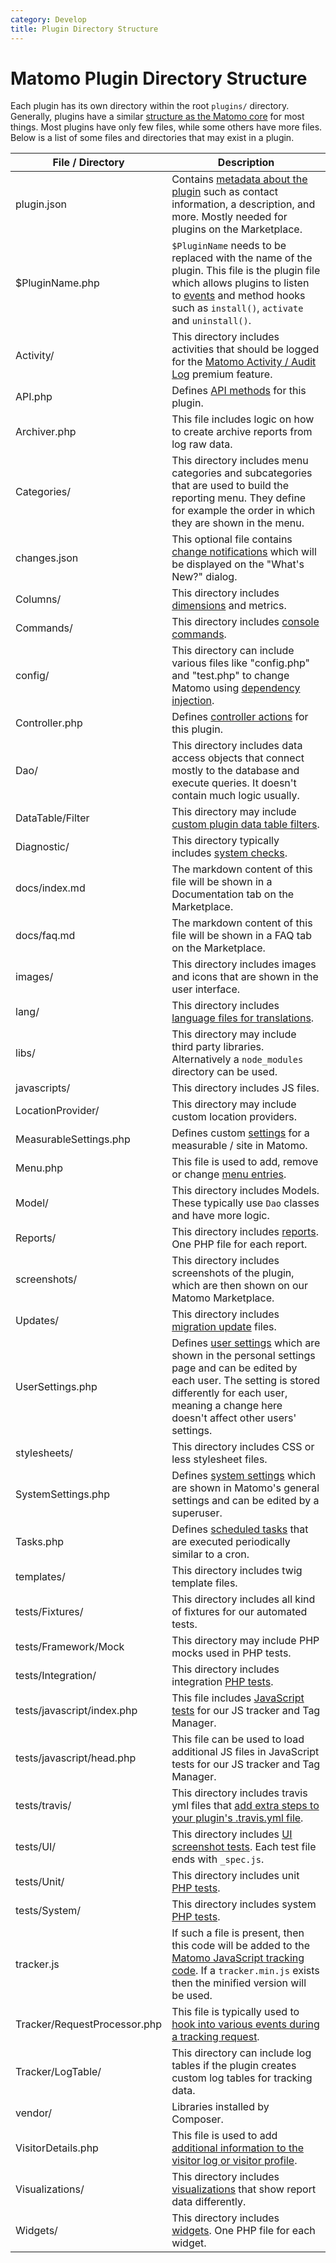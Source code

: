 ```yaml
---
category: Develop
title: Plugin Directory Structure
---
```

# Matomo Plugin Directory Structure

Each plugin has its own directory within the root `plugins/` directory. Generally, plugins have a similar [structure as the Matomo core](/guides/how-piwik-works) for most things. Most plugins have only few files, while some others have more files. Below is a list of some files and directories that may exist in a plugin.


| File / Directory      | Description |
| ----------- | ----------- |
| plugin.json      | Contains [metadata about the plugin](/guides/distributing-your-plugin#prepare-your-plugin) such as contact information, a description, and more. Mostly needed for plugins on the Marketplace.      |
|  $PluginName.php  |    `$PluginName` needs to be replaced with the name of the plugin. This file is the plugin file which allows plugins to listen to [events](/guides/events) and method hooks such as `install()`, `activate` and `uninstall()`.      |
|  Activity/  |    This directory includes activities that should be logged for the [Matomo Activity / Audit Log](https://plugins.matomo.org/ActivityLog)  premium feature.     |
|  API.php  |    Defines [API methods](/guides/expose-api-methods) for this plugin.     |
|  Archiver.php  |    This file includes logic on how to create archive reports from log raw data.     |
|  Categories/  |     This directory includes menu categories and subcategories that are used to build the reporting menu. They define for example the order in which they are shown in the menu.    |
|  changes.json  | This optional file contains [change notifications](/guides/providing-updates#change-notifications) which will be displayed on the "What's New?" dialog. |
|  Columns/ |     This directory includes [dimensions](/guides/dimensions) and metrics.    |
|  Commands/ |     This directory includes [console commands](/guides/piwik-on-the-command-line).    |
|  config/ |     This directory can include various files like "config.php" and "test.php" to change Matomo using [dependency injection](/guides/dependency-injection).    |
|  Controller.php  |     Defines [controller actions](/guides/pages) for this plugin.    |
|  Dao/  |     This directory includes data access objects that connect mostly to the database and execute queries. It doesn't contain much logic usually.    |
|  DataTable/Filter  |     This directory may include [custom plugin data table filters](/guides/datatable#custom-filter).    |
|  Diagnostic/  |     This directory typically includes [system checks](/guides/system-check).    |
|  docs/index.md  |     The markdown content of this file will be shown in a Documentation tab on the Marketplace.    |
|  docs/faq.md  |     The markdown content of this file will be shown in a FAQ tab on the Marketplace.    |
|  images/ |     This directory includes images and icons that are shown in the user interface.    |
|  lang/ |     This directory includes [language files for translations](/guides/translations).    |
|  libs/ |     This directory may include third party libraries. Alternatively a `node_modules` directory can be used.    |
|  javascripts/ |     This directory includes JS files.    |
|  LocationProvider/ |     This directory may include custom location providers.    |
|  MeasurableSettings.php  |    Defines custom [settings](/guides/plugin-settings) for a measurable / site in Matomo.     |
|  Menu.php  |    This file is used to add, remove or change [menu entries](/guides/menus).     |
|  Model/  |    This directory includes Models. These typically use `Dao` classes and have more logic.     |
|  Reports/  |     This directory includes [reports](/guides/custom-reports). One PHP file for each report.      |
|  screenshots/ |     This directory includes screenshots of the plugin, which are then shown on our Matomo Marketplace.    |
|  Updates/  |     This directory includes [migration update](/guides/updates-aka-migrations) files.      |
|  UserSettings.php  |     Defines [user settings](/guides/plugin-settings) which are shown in the personal settings page and can be edited by each user. The setting is stored differently for each user, meaning a change here doesn't affect other users' settings.    |
|  stylesheets/ |     This directory includes CSS or less stylesheet files.    |
|  SystemSettings.php  |    Defines [system settings](/guides/plugin-settings) which are shown in Matomo's general settings and can be edited by a superuser.     |
|  Tasks.php  |    Defines [scheduled tasks](/guides/scheduled-tasks) that are executed periodically similar to a cron.     |
|  templates/ |     This directory includes twig template files.    |
|  tests/Fixtures/  |     This directory includes all kind of fixtures for our automated tests.       |
|  tests/Framework/Mock  |     This directory may include PHP mocks used in PHP tests.      |
|  tests/Integration/  |     This directory includes integration [PHP tests](/guides/tests-php).       |
|  tests/javascript/index.php  |     This file includes [JavaScript tests](/guides/jstracker-core#tests) for our JS tracker and Tag Manager.      |
|  tests/javascript/head.php  |     This file can be used to load additional JS files in JavaScript tests for our JS tracker and Tag Manager.      |
|  tests/travis/  |     This directory includes travis yml files that [add extra steps to your plugin's .travis.yml file](/guides/tests-travis#extending-travisyml-behavior).      |
|  tests/UI/  |     This directory includes [UI screenshot tests](/guides/tests-ui). Each test file ends with `_spec.js`.       |
|  tests/Unit/  |     This directory includes unit [PHP tests](/guides/tests-php).       |
|  tests/System/  |     This directory includes system [PHP tests](/guides/tests-php).       |
|  tracker.js  |     If such a file is present, then this code will be added to the [Matomo JavaScript tracking code](/guides/enrich-js-tracker). If a `tracker.min.js` exists then the minified version will be used.   |
|  Tracker/RequestProcessor.php  |     This file is typically used to [hook into various events during a tracking request](/guides/tracking-requests).      |
|  Tracker/LogTable/  |     This directory can include log tables if the plugin creates custom log tables for tracking data.      |
|  vendor/  |     Libraries installed by Composer.      |
|  VisitorDetails.php  |    This file is used to add [additional information to the visitor log or visitor profile](/guides/visitor-log-and-profile).     |
|  Visualizations/  |     This directory includes [visualizations](/guides/visualizing-report-data) that show report data differently.      |
|  Widgets/  |     This directory includes [widgets](/guides/widgets). One PHP file for each widget.    |
